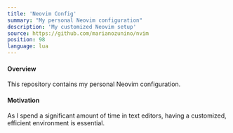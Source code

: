 ```yaml
---
title: 'Neovim Config'
summary: "My personal Neovim configuration"
description: 'My customized Neovim setup'
source: https://github.com/marianozunino/nvim
position: 98
language: lua
---
```

#### Overview

This repository contains my personal Neovim configuration.

#### Motivation

As I spend a significant amount of time in text editors, having a customized, efficient environment is essential.

